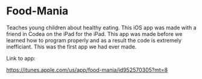 # Food-Mania
Teaches young children about healthy eating. This iOS app was made with a friend in Codea on the iPad for the iPad.
This app was made before we learned how to program properly and as a result the code is extremely inefficiant. This was the first app we had ever made. 

Link to app:

https://itunes.apple.com/us/app/food-mania/id952570305?mt=8

